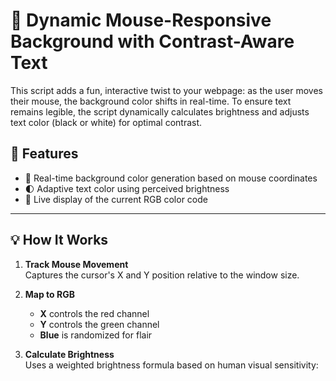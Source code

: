 # 🎨 Dynamic Mouse-Responsive Background with Contrast-Aware Text

This script adds a fun, interactive twist to your webpage: as the user moves their mouse, the background color shifts in real-time. To ensure text remains legible, the script dynamically calculates brightness and adjusts text color (black or white) for optimal contrast.

## 🚀 Features

- 🎯 Real-time background color generation based on mouse coordinates
- 🌓 Adaptive text color using perceived brightness
- 💬 Live display of the current RGB color code

---

## 💡 How It Works

1. **Track Mouse Movement**  
   Captures the cursor's X and Y position relative to the window size.

2. **Map to RGB**

   - **X** controls the red channel
   - **Y** controls the green channel
   - **Blue** is randomized for flair

3. **Calculate Brightness**  
   Uses a weighted brightness formula based on human visual sensitivity:
